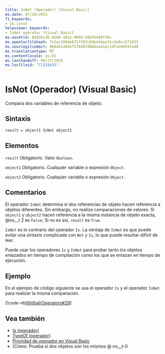 ```yaml
---
title: IsNot (Operador) (Visual Basic)
ms.date: 07/20/2015
f1_keywords:
- vb.isnot
helpviewer_keywords:
- IsNot operator [Visual Basic]
ms.assetid: 8dd2bcdb-0166-48a2-9094-60dfb448f36c
ms.openlocfilehash: 7e1ac1004e671f592c03bd44ee7ec2e8cc572933
ms.sourcegitcommit: 8b8dd14dde727026fd0b6ead1ec1df2e9d747a48
ms.translationtype: MT
ms.contentlocale: es-ES
ms.lasthandoff: 09/27/2019
ms.locfileid: "71331633"
---
```

# <a name="isnot-operator-visual-basic"></a>IsNot (Operador) (Visual Basic)
Compara dos variables de referencia de objeto.

## <a name="syntax"></a>Sintaxis

```vb
result = object1 IsNot object2
```

## <a name="parts"></a>Elementos
 `result` Obligatorio. Valor `Boolean`.

 `object1` Obligatorio. Cualquier variable o expresión `Object`.

 `object2` Obligatorio. Cualquier variable o expresión `Object`.

## <a name="remarks"></a>Comentarios
 El operador `IsNot` determina si dos referencias de objeto hacen referencia a objetos diferentes. Sin embargo, no realiza comparaciones de valores. Si `object1` y `object2` hacen referencia a la misma instancia de objeto exacta, @no__t 2 es `False`; Si no es así, `result` es `True`.

 `IsNot` es lo contrario del operador `Is`. La ventaja de `IsNot` es que puede evitar una sintaxis complicada con `Not` y `Is`, lo que puede resultar difícil de leer.

 Puede usar los operadores `Is` y `IsNot` para probar tanto los objetos enlazados en tiempo de compilación como los que se enlazan en tiempo de ejecución.

## <a name="example"></a>Ejemplo
 En el ejemplo de código siguiente se usa el operador `Is` y el operador `IsNot` para realizar la misma comparación.

 [!code-vb[VbVbalrOperators#29](~/samples/snippets/visualbasic/VS_Snippets_VBCSharp/VbVbalrOperators/VB/Class1.vb#29)]

## <a name="see-also"></a>Vea también

- [Is (operador)](is-operator.md)
- [TypeOf (operador)](typeof-operator.md)
- [Prioridad de operador en Visual Basic](operator-precedence.md)
- [Cómo: Prueba si dos objetos son los mismos @ no__t-0
